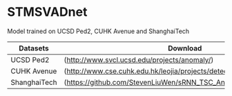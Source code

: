 # STMSVADnet

Model trained on UCSD Ped2, CUHK Avenue and ShanghaiTech

| **Datasets** | **Download** | **AUC** |
|----------|-------|-------|
| UCSD Ped2 | (http://www.svcl.ucsd.edu/projects/anomaly/) | *98.3%* |
| CUHK Avenue | (http://www.cse.cuhk.edu.hk/leojia/projects/detectabnormal/dataset.html) | *88.2%* |
| ShanghaiTech | (https://github.com/StevenLiuWen/sRNN_TSC_Anomaly_Detection) | *75.3%* |
